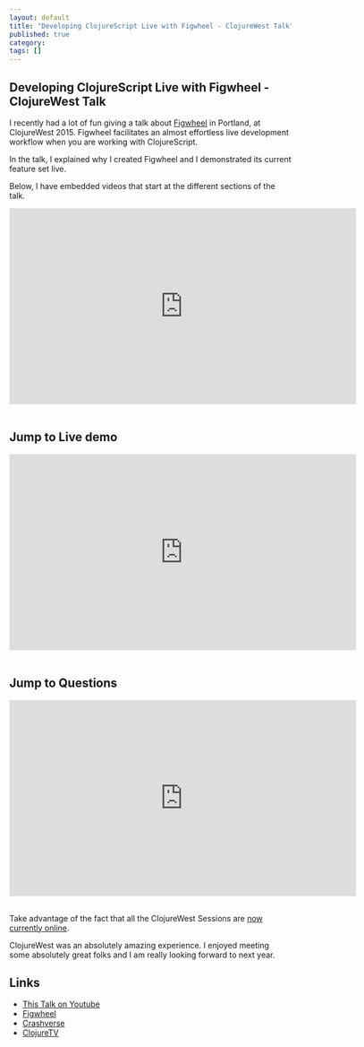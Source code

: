 ```yaml
---
layout: default
title: "Developing ClojureScript Live with Figwheel - ClojureWest Talk"
published: true
category: 
tags: []
---
```


## Developing ClojureScript Live with Figwheel - ClojureWest Talk

I recently had a lot of fun giving a talk about [Figwheel](https://github.com/bhauman/lein-figwheel) in Portland, at
ClojureWest 2015. Figwheel facilitates an almost effortless live
development workflow when you are working with ClojureScript.

In the talk, I explained why I created Figwheel and I demonstrated
its current feature set live.

Below, I have embedded videos that start at the different sections of the talk.

<div class="video-container">
<iframe width="620" height="350" src="https://www.youtube.com/embed/j-kj2qwJa_E" frameborder="0" allowfullscreen></iframe>
</div>
<br/>

## Jump to Live demo

<div class="video-container">
<iframe width="620" height="350" src="https://www.youtube.com/embed/j-kj2qwJa_E?start=670" frameborder="0" allowfullscreen></iframe>
</div>
<br/>

## Jump to Questions

<div class="video-container">
<iframe width="620" height="350" src="https://www.youtube.com/embed/j-kj2qwJa_E?start=1910" frameborder="0" allowfullscreen></iframe>
</div>
<br/>

Take advantage of the fact that all the ClojureWest Sessions are [now currently online](https://www.youtube.com/channel/UCaLlzGqiPE2QRj6sSOawJRg).

ClojureWest was an absolutely amazing experience. I enjoyed meeting some absolutely great folks and I am really looking forward to next year.

## Links

* [This Talk on Youtube](https://www.youtube.com/watch?v=j-kj2qwJa_E&feature=youtu.be)
* [Figwheel](https://github.com/bhauman/lein-figwheel)
* [Crashverse](https://github.com/bhauman/crashverse)
* [ClojureTV](https://www.youtube.com/channel/UCaLlzGqiPE2QRj6sSOawJRg)

